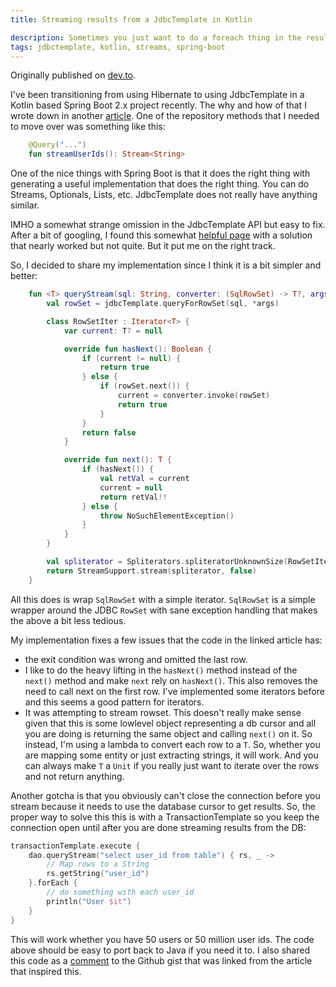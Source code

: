 ```yaml
---
title: Streaming results from a JdbcTemplate in Kotlin

description: Sometimes you just want to do a foreach thing in the results of a query do something without worrying about running out of memory, paging etc. 
tags: jdbctemplate, kotlin, streams, spring-boot
---
```


Originally published on [dev.to](https://dev.to/jillesvangurp/streaming-results-from-a-jdbctemplate-in-kotlin-474h).

I've been transitioning from using Hibernate to using JdbcTemplate in a Kotlin based Spring Boot 2.x project recently. The why and how of that I wrote down in another [article](https://dev.to/jillesvangurp/ripping-out-hibernate-and-going-native-jdbc-1lf2). One of the repository methods that I needed to move over was something like this:

```kotlin
    @Query("...")
    fun streamUserIds(): Stream<String>
```

One of the nice things with Spring Boot is that it does the right thing with generating a useful implementation that does the right thing. You can do Streams, Optionals, Lists, etc. JdbcTemplate does not really have anything similar. 


IMHO a somewhat strange omission in the JdbcTemplate API but easy to fix. After a bit of googling, I found this somewhat [helpful page](https://blog.apnic.net/2015/08/05/using-the-java-8-stream-api-with-springs-jdbctemplate/) with a solution that nearly worked but not quite. But it put me on the right track. 

So, I decided to share my implementation since I think it is a bit simpler and better:

```kotlin
    fun <T> queryStream(sql: String, converter: (SqlRowSet) -> T?, args: Array<Any>): Stream<T> {
        val rowSet = jdbcTemplate.queryForRowSet(sql, *args)

        class RowSetIter : Iterator<T> {
            var current: T? = null

            override fun hasNext(): Boolean {
                if (current != null) {
                    return true
                } else {
                    if (rowSet.next()) {
                        current = converter.invoke(rowSet)
                        return true
                    }
                }
                return false
            }

            override fun next(): T {
                if (hasNext()) {
                    val retVal = current
                    current = null
                    return retVal!!
                } else {
                    throw NoSuchElementException()
                }
            }
        }

        val spliterator = Spliterators.spliteratorUnknownSize(RowSetIter(), Spliterator.IMMUTABLE)
        return StreamSupport.stream(spliterator, false)
    }
```

All this does is wrap `SqlRowSet` with a simple iterator. `SqlRowSet` is a simple wrapper around the JDBC `RowSet` with sane exception handling that makes the above a bit less tedious. 

My implementation fixes a few issues that the code in the linked article has: 
- the exit condition was wrong and omitted the last row. 
- I like to do the heavy lifting in the `hasNext()` method instead of the `next()` method and make `next` rely on `hasNext()`. This also removes the need to call next on the first row. I've implemented some iterators before and this seems a good pattern for iterators. 
- It was attempting to stream rowset. This doesn't really make sense given that this is some lowlevel object representing a db cursor and all you are doing is returning the same object and calling `next()` on it. So instead, I'm using a lambda to convert each row to a `T`. So, whether you are mapping some entity or just extracting strings, it will work. And you can always make `T` a `Unit` if you really just want to iterate over the rows and not return anything.

Another gotcha is that you obviously can't close the connection before you stream because it needs to use the database cursor to get results. So, the proper way to solve this this is with a TransactionTemplate so you keep the connection open until after you are done streaming results from the DB:

```kotlin
transactionTemplate.execute {
    dao.queryStream("select user_id from table") { rs, _ ->
        // Map rows to a String
        rs.getString("user_id")
    }.forEach {
        // do something with each user_id
        println("User $it")
    }    
}
```

This will work whether you have 50 users or 50 million user ids. The code above should be easy to port back to Java if you need it to. I also shared this code as a [comment](https://gist.github.com/codebje/58d1b12e7a2d0ed31b3a#gistcomment-2616705) to the Github gist that was linked from the article that inspired this.

